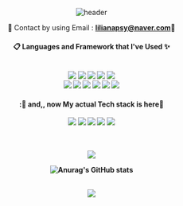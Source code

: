 

<!--
**seo-0/seo-0** is a ✨ _special_ ✨ repository because its `README.md` (this file) appears on your GitHub profile.

Here are some ideas to get you started:

- 🔭 I’m currently working on ...
- 🌱 I’m currently learning ...
- 👯 I’m looking to collaborate on ...
- 🤔 I’m looking for help with ...
- 💬 Ask me about ...
- 📫 How to reach me: ...
- 😄 Pronouns: ...
- ⚡ Fun fact: ...
-->

<div align= "center">

  ![header](https://capsule-render.vercel.app/api?type=waving&color=gradient&height=300&section=header&text=Welcome%20to%20Tessa's%20log&fontSize=50) 
 <br/>

💬 Contact by using Email : <strong>lilianapsy@naver.com<strong>💬 
  
####  :clipboard: Languages and Framework that I've Used ✨
 <br/>
<img src="https://img.shields.io/badge/github-181717?style=for-the-badge&logo=github&logoColor=white">
<img src="https://img.shields.io/badge/C-A8B9CC?style=for-the-badge&logo=c&logoColor=white">
<img src="https://img.shields.io/badge/C++-00599C?style=for-the-badge&logo=c++&logoColor=aqua">
<img src="https://img.shields.io/badge/JAVA-007396?style=for-the-badge&logo=java&logoColor=pink">
<img src="https://img.shields.io/badge/python-3776AB?style=for-the-badge&logo=python&logoColor=yellow"> <br/>
<img src="https://img.shields.io/badge/Django-092E20?style=for-the-badge&logo=django&logoColor=orange">
<img src="https://img.shields.io/badge/Html5-E34F26?style=for-the-badge&logo=html5&logoColor=white">
<img src="https://img.shields.io/badge/CSS-1572B6?style=for-the-badge&logo=css&logoColor=green">
<img src="https://img.shields.io/badge/Javascript-F7DF1E?style=for-the-badge&logo=javascript&logoColor=black">
<img src="https://img.shields.io/badge/React-61DAFB?style=for-the-badge&logo=react&logoColor=blue">
<img src="https://img.shields.io/badge/python-3776AB?style=for-the-badge&logo=python&logoColor=yellow"> <br/>
  
####  :🌱 and,, now My actual Tech stack is here🌱 
<img src="https://img.shields.io/badge/Html5-E34F26?style=for-the-badge&logo=html5&logoColor=white">
<img src="https://img.shields.io/badge/CSS-1572B6?style=for-the-badge&logo=css&logoColor=green">
<img src="https://img.shields.io/badge/Javascript-F7DF1E?style=for-the-badge&logo=javascript&logoColor=black">
<img src="https://img.shields.io/badge/React-61DAFB?style=for-the-badge&logo=react&logoColor=blue">
<img src="https://img.shields.io/badge/python-3776AB?style=for-the-badge&logo=python&logoColor=yellow"> <br/>

<br/>
<br/>

<!-- [![Hits](https://hits.seeyoufarm.com/api/count/incr/badge.svg?url=https%3A%2F%2Fgithub.com%2Fseo-0&count_bg=%2374BBFF&title_bg=%23F6A8A8&icon=github.svg&icon_color=%23525DF4&title=hits&edge_flat=false)](https://hits.seeyoufarm.com) -->

<!-- [![Hits](https://hits.seeyoufarm.com/api/count/incr/badge.svg?url=https%3A%2F%2Fgithub.com%2Fgjbae1212%2Fhit-counter&count_bg=%2377CF35&title_bg=%23DDDF3A&icon=html5.svg&icon_color=%230C6EC5&title=hits&edge_flat=false)](https://hits.seeyoufarm.com) -->

<a href="https://hits.seeyoufarm.com"><img src="https://hits.seeyoufarm.com/api/count/incr/badge.svg?url=https%3A%2F%2Fgithub.com%2Fseo-0&count_bg=%2311CB41&title_bg=%232C28FA&icon=&icon_color=%23FC99FF&title=HAPPY+DAY%21&edge_flat=false"/></a>
  

 ![Anurag's GitHub stats](https://github-readme-stats.vercel.app/api?username=seo-0&show_icons=true&theme=solarized-light)

<br />
<img src="https://github-readme-stats.vercel.app/api/top-langs/?username=seo-0&layout=compact">
  
</div>


<!-- <img src="https://img.shields.io/badge/MySQL-4479A1?style=for-the-badge&logo=MySQL&logoColor=white">
//Oracle
<img src="https://img.shields.io/badge/Oracle-F80000?style=for-the-badge&logo=Oracle&logoColor=white">
//Eclipse
<img src="https://img.shields.io/badge/Eclipse-2C2255?style=for-the-badge&logo=Eclipse%20IDE&logoColor=white">
//github
<img src="https://img.shields.io/badge/github-181717?style=for-the-badge&logo=github&logoColor=white">
//aws
<img src="https://img.shields.io/badge/aws-232F3E?style=for-the-badge&logo=aws&logoColor=white">-->
